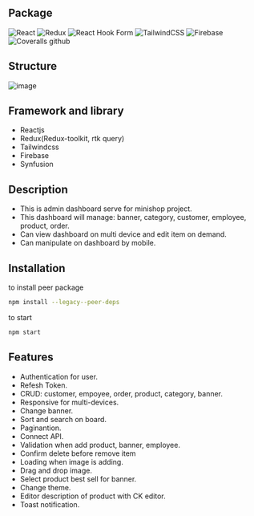 ## Package
![React](https://img.shields.io/badge/react-%2320232a.svg?style=for-the-badge&logo=react&logoColor=%2361DAFB)
![Redux](https://img.shields.io/badge/redux-%23593d88.svg?style=for-the-badge&logo=redux&logoColor=white)
![React Hook Form](https://img.shields.io/badge/React%20Hook%20Form-%23EC5990.svg?style=for-the-badge&logo=reacthookform&logoColor=white)
![TailwindCSS](https://img.shields.io/badge/tailwindcss-%2338B2AC.svg?style=for-the-badge&logo=tailwind-css&logoColor=white)
![Firebase](https://img.shields.io/badge/firebase-%23039BE5.svg?style=for-the-badge&logo=firebase)
![Coveralls github](https://img.shields.io/badge/synfusion-%5E19.4.48-ff69b4?style=for-the-badge&logo=appveyor)


## Structure
![image](https://user-images.githubusercontent.com/46616063/197493023-aac57b33-7bc8-4f08-afc7-b2d8311efcde.png)

## Framework and library
  - Reactjs
  - Redux(Redux-toolkit, rtk query)
  - Tailwindcss
  - Firebase
  - Synfusion
  
## Description
  - This is admin dashboard serve for minishop project.
  - This dashboard will manage: banner, category, customer, employee, product, order.
  - Can view dashboard on multi device and edit item on demand.
  - Can manipulate on dashboard by mobile.
  
## Installation

to install peer package
```sh
npm install --legacy--peer-deps
```
 
 to start
```sh
npm start
```

## Features
- Authentication for user.
- Refesh Token.
- CRUD: customer, empoyee, order, product, category, banner.
- Responsive for multi-devices.
- Change banner.
- Sort and search on board.
- Paginantion.
- Connect API.
- Validation when add product, banner, employee.
- Confirm delete before remove item
- Loading when image is adding.
- Drag and drop image. 
- Select product best sell for banner.
- Change theme.
- Editor description of product with CK editor.
- Toast notification.


